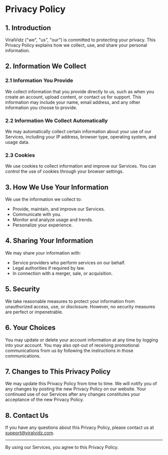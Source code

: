 # Privacy Policy

## 1. Introduction

ViralVidz ("we", "us", "our") is committed to protecting your privacy. This Privacy Policy explains how we collect, use, and share your personal information.

## 2. Information We Collect

### 2.1 Information You Provide
We collect information that you provide directly to us, such as when you create an account, upload content, or contact us for support. This information may include your name, email address, and any other information you choose to provide.

### 2.2 Information We Collect Automatically
We may automatically collect certain information about your use of our Services, including your IP address, browser type, operating system, and usage data.

### 2.3 Cookies
We use cookies to collect information and improve our Services. You can control the use of cookies through your browser settings.

## 3. How We Use Your Information

We use the information we collect to:
- Provide, maintain, and improve our Services.
- Communicate with you.
- Monitor and analyze usage and trends.
- Personalize your experience.

## 4. Sharing Your Information

We may share your information with:
- Service providers who perform services on our behalf.
- Legal authorities if required by law.
- In connection with a merger, sale, or acquisition.

## 5. Security

We take reasonable measures to protect your information from unauthorized access, use, or disclosure. However, no security measures are perfect or impenetrable.

## 6. Your Choices

You may update or delete your account information at any time by logging into your account. You may also opt-out of receiving promotional communications from us by following the instructions in those communications.

## 7. Changes to This Privacy Policy

We may update this Privacy Policy from time to time. We will notify you of any changes by posting the new Privacy Policy on our website. Your continued use of our Services after any changes constitutes your acceptance of the new Privacy Policy.

## 8. Contact Us

If you have any questions about this Privacy Policy, please contact us at support@viralvidz.com.

---

By using our Services, you agree to this Privacy Policy.
